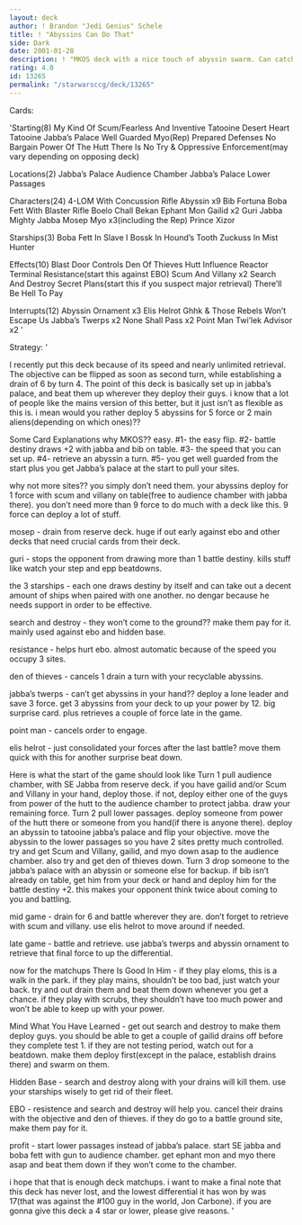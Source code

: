 ```yaml
---
layout: deck
author: ! Brandon "Jedi Genius" Schele
title: ! "Abyssins Can Do That"
side: Dark
date: 2001-01-28
description: ! "MKOS deck with a nice touch of abyssin swarm. Can catch your opponent off guard if they try to battle you."
rating: 4.0
id: 13265
permalink: "/starwarsccg/deck/13265"
---
```

Cards: 

'Starting(8)
My Kind Of Scum/Fearless And Inventive
Tatooine Desert Heart
Tatooine Jabba’s Palace
Well Guarded
Myo(Rep)
Prepared Defenses
No Bargain
Power Of The Hutt
There Is No Try & Oppressive Enforcement(may vary depending on opposing deck)

Locations(2)
Jabba’s Palace Audience Chamber
Jabba’s Palace Lower Passages

Characters(24)
4-LOM With Concussion Rifle
Abyssin x9
Bib Fortuna
Boba Fett With Blaster Rifle
Boelo
Chall Bekan
Ephant Mon
Gailid x2
Guri
Jabba
Mighty Jabba
Mosep
Myo x3(including the Rep)
Prince Xizor

Starships(3)
Boba Fett In Slave I
Bossk In Hound’s Tooth
Zuckuss In Mist Hunter

Effects(10)
Blast Door Controls
Den Of Thieves
Hutt Influence
Reactor Terminal
Resistance(start this against EBO)
Scum And Villany x2
Search And Destroy
Secret Plans(start this if you suspect major retrieval)
There’ll Be Hell To Pay

Interrupts(12)
Abyssin Ornament x3
Elis Helrot
Ghhk & Those Rebels Won’t Escape Us
Jabba’s Twerps x2
None Shall Pass x2
Point Man
Twi’lek Advisor x2
'

Strategy: '

I recently put this deck because of its speed and nearly unlimited retrieval. The objective can be flipped as soon as second turn, while establishing a drain of 6 by turn 4. The point of this deck is basically set up in jabba’s palace, and beat them up wherever they deploy their guys.
i know that a lot of people like the mains version of this better, but it just isn’t as flexible as this is. i mean would you rather deploy 5 abyssins for 5 force or 2 main aliens(depending on which ones)??

Some Card Explanations
why MKOS?? easy. #1- the easy flip. #2- battle destiny draws +2 with jabba and bib on table. #3- the speed that you can set up. #4- retrieve an abyssin a turn. #5- you get well guarded from the start plus you get Jabba’s palace at the start to pull your sites.

why not more sites?? you simply don’t need them. your abyssins deploy for 1 force with scum and villany on table(free to audience chamber with jabba there). you don’t need more than 9 force to do much with a deck like this. 9 force can deploy a lot of stuff.

mosep - drain from reserve deck. huge if out early against ebo and other decks that need crucial cards from their deck.

guri - stops the opponent from drawing more than 1 battle destiny. kills stuff like watch your step and epp beatdowns.

the 3 starships - each one draws destiny by itself and can take out a decent amount of ships when paired with one another. no dengar because he needs support in order to be effective.

search and destroy - they won’t come to the ground?? make them pay for it. mainly used against ebo and hidden base.

resistance - helps hurt ebo. almost automatic because of the speed you occupy 3 sites.

den of thieves - cancels 1 drain a turn with your recyclable abyssins.

jabba’s twerps - can’t get abyssins in your hand?? deploy a lone leader and save 3 force. get 3 abyssins from your deck to up your power by 12. big surprise card. plus retrieves a couple of force late in the game.

point man - cancels order to engage.

elis helrot - just consolidated your forces after the last battle? move them quick with this for another surprise beat down.

Here is what the start of the game should look like
Turn 1 pull audience chamber, with SE Jabba from reserve deck. if you have gailid and/or Scum and Villany in your hand, deploy those. if not, deploy either one of the guys from power of the hutt to the audience chamber to protect jabba. draw your remaining force.
Turn 2 pull lower passages. deploy someone from power of the hutt there or someone from you hand(if there is anyone there). deploy an abyssin to tatooine jabba’s palace and flip your objective. move the abyssin to the lower passages so you have 2 sites pretty much controlled. try and get Scum and Villany, gailid, and myo down asap to the audience chamber. also try and get den of thieves down.
Turn 3 drop someone to the jabba’s palace with an abyssin or someone else for backup. if bib isn’t already on table, get him from your deck or hand and deploy him for the battle destiny +2. this makes your opponent think twice about coming to you and battling.

mid game - drain for 6 and battle wherever they are. don’t forget to retrieve with scum and villany. use elis helrot to move around if needed.

late game - battle and retrieve. use jabba’s twerps and abyssin ornament to retrieve that final force to up the differential.

now for the matchups
There Is Good In Him - if they play eloms, this is a walk in the park. if they play mains, shouldn’t be too bad, just watch your back. try and out drain them and beat them down whenever you get a chance. if they play with scrubs, they shouldn’t have too much power and won’t be able to keep up with your power.

Mind What You Have Learned - get out search and destroy to make them deploy guys. you should be able to get a couple of gailid drains off before they complete test 1. if they are not testing period, watch out for a beatdown. make them deploy first(except in the palace, establish drains there) and swarm on them.

Hidden Base - search and destroy along with your drains will kill them. use your starships wisely to get rid of their fleet.

EBO - resistence and search and destroy will help you. cancel their drains with the objective and den of thieves. if they do go to a battle ground site, make them pay for it.

profit - start lower passages instead of jabba’s palace. start SE jabba and boba fett with gun to audience chamber. get ephant mon and myo there asap and beat them down if they won’t come to the chamber.

i hope that that is enough deck matchups. i want to make a final note that this deck has never lost, and the lowest differential it has won by was 17(that was against the #100 guy in the world, Jon Carbone). if you are gonna give this deck a 4 star or lower, please give reasons.  '
